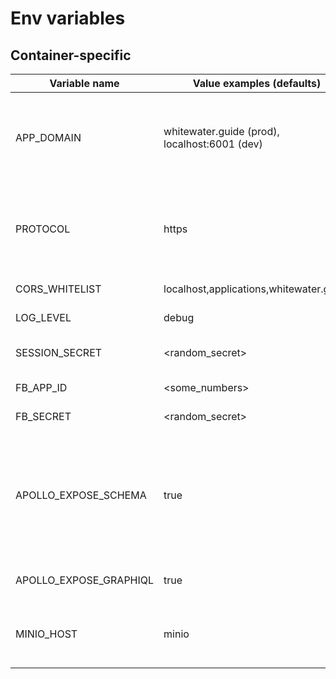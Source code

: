 # Env variables

## Container-specific

| Variable name               | Value examples (defaults)                          | Description                        |
|-----------------------------|----------------------------------------------------|------------------------------------|
| APP_DOMAIN                  | whitewater.guide (prod),<br/> localhost:6001 (dev) | Application domain. Used in backend to substitute minio internal urls with external urls    |
| PROTOCOL                    | https                                              | Used in backend together with APP_DOMAIN to generate external image urls |
| CORS_WHITELIST              | localhost,applications,whitewater.guide            | Cors whitelist for express |
| LOG_LEVEL                   | debug                                              | log level for pino logger |
| SESSION_SECRET              | <random_secret>                                    | Secret for passport.js sessions |
| FB_APP_ID                   | <some_numbers>                                     | Facebook app id |
| FB_SECRET                   | <random_secret>                                    | Secret for facebook auth |
| APOLLO_EXPOSE_SCHEMA        | true                                               | Should Apollo router expose 'schema.json' and 'typedefs.txt'? Mostly used by devtools and tests (mock data generator) |
| APOLLO_EXPOSE_GRAPHIQL      | true                                               | Should Apollo router expose GRAPHIQL UI
| MINIO_HOST                  | minio                                              | Minio host name in docker internal network |